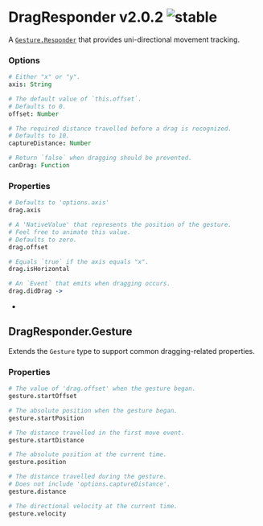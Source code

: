 
# DragResponder v2.0.2 ![stable](https://img.shields.io/badge/stability-stable-4EBA0F.svg?style=flat)

A [`Gesture.Responder`](https://github.com/aleclarson/gesture) that provides uni-directional movement tracking.

### Options

```coffee
# Either "x" or "y".
axis: String

# The default value of `this.offset`.
# Defaults to 0.
offset: Number

# The required distance travelled before a drag is recognized.
# Defaults to 10.
captureDistance: Number

# Return `false` when dragging should be prevented.
canDrag: Function
```

### Properties

```coffee
# Defaults to 'options.axis'
drag.axis

# A 'NativeValue' that represents the position of the gesture.
# Feel free to animate this value.
# Defaults to zero.
drag.offset

# Equals `true` if the axis equals "x".
drag.isHorizontal

# An `Event` that emits when dragging occurs.
drag.didDrag ->
```

-

## DragResponder.Gesture

Extends the `Gesture` type to support common dragging-related properties. 

### Properties

```coffee
# The value of 'drag.offset' when the gesture began.
gesture.startOffset

# The absolute position when the gesture began.
gesture.startPosition

# The distance travelled in the first move event.
gesture.startDistance

# The absolute position at the current time.
gesture.position

# The distance travelled during the gesture.
# Does not include 'options.captureDistance'.
gesture.distance

# The directional velocity at the current time.
gesture.velocity
```
